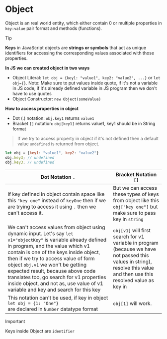 # Object

Object is an real world entity, which either contain 0 or multiple properties in `key:value` pair format and methods (functions).

> [!TIP]
> **Keys** in JavaScript objects are **strings or symbols** that act as unique identifiers for accessing the corresponding values associated with those properties. 

**In JS we can created object in two ways**
- Object Literal: `let obj = {key1: "value1", key2: "value2", ...}` or `let obj={}`. Note: Make sure to put values inside quote, if it's not a variable in JS code, if it's already defined variable in JS program then we don't have to use quotes
- Object Constructor: `new Object(someValue)`

**How to access properties in object**
- Dot (.) notation: `obj.key1` returns `value1`
- Bracket `[]` notation: `obj[key1]` returns value1, key1 should be in String format

> If we try to access property in object if it's not defined then a default value `undefined` is returned from object.

```js
let obj = {key1: "value1", key2: "value2"}
obj.key3; // undefined
obj.key3; // undefined
```

| Dot Notation `.`                                                                                                                                                                                                                                                                                                                                                                                                                               | Bracket Notation `[]`                                                                                                                                                    |
| ---------------------------------------------------------------------------------------------------------------------------------------------------------------------------------------------------------------------------------------------------------------------------------------------------------------------------------------------------------------------------------------------------------------------------------------------- | ------------------------------------------------------------------------------------------------------------------------------------------------------------------------ |
| If key defined in object contain space like this `"key one"` instead of `keyOne` then if we are trying to  access it using `.` then we can't access it.<br>                                                                                                                                                                                                                                                                                    | But we can access these types of keys from object like this `obj["key one"]` but make sure to pass key in `string`                                                       |
| We can't access values from object using dynamic input. Let's say `let v1="objectKey"` is variable already defined in program, and the value which v1 contain is one of the keys inside object, then if we try to access value of form object `obj.v1` we won't be getting expected result, because above code translates too, go search for v1 properties inside object, and not as, use value of v1 variable and key and search for this key | `obj[v1]` will first search for v1 variable in program (because we have not passed this values in string), resolve this value and then use this resolved value as key in |
| This notation can't be used, if key in object<br>`let obj = {1: "One"}`<br> are declared in `Number` datatype format                                                                                                                                                                                                                                                                                                                           | `obj[1]` will work.                                                                                                                                                      |
> [!IMPORTANT]
> Keys inside Object are `identifier` 

